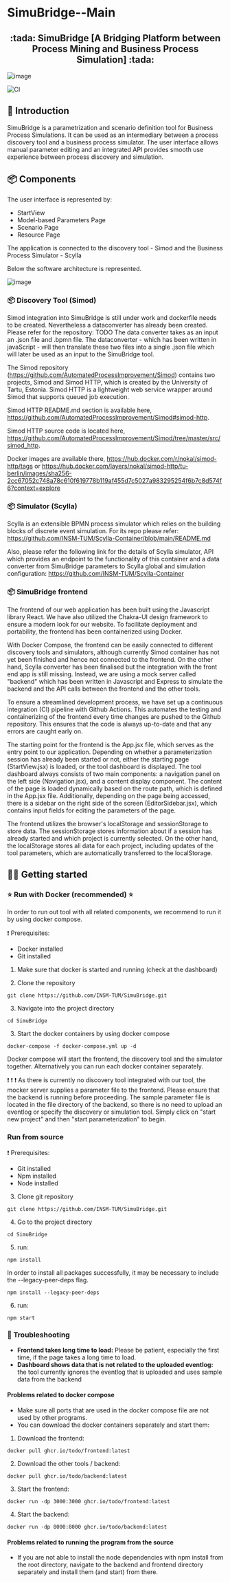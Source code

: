 # SimuBridge--Main
<h2 align="center">:tada: SimuBridge [A Bridging Platform between Process Mining and Business Process Simulation] :tada:</h2>

![image](doc/screenshot.png)

![CI](https://github.com/INSM-TUM/SimuBridge/actions/workflows/CI.yml/badge.svg)



## :rocket: Introduction


SimuBridge is a parametrization and scenario definition tool for Business Process Simulations.
It can be used as an intermediary between a process discovery tool and a business process simulator.
The user interface allows manual parameter editing and an integrated API provides smooth use experience between process discovery and simulation.




## 📦️ Components
The user interface is represented by: 
 - StartView
 - Model-based Parameters Page
 - Scenario Page
 - Resource Page
 
 The application is connected to the discovery tool - Simod and the Business Process Simulator - Scylla
 
 Below the software architecture is represented.

![image](https://user-images.githubusercontent.com/116650351/219905608-2426b477-2469-48eb-b0cd-48032be0797d.png)


### 📦️ Discovery Tool (Simod) 

Simod integration into SimuBridge is still under work and dockerfile needs to be created.
Nevertheless a dataconverter has already been created. Please refer for the repository: TODO
The data converter takes as an input an .json file and .bpmn file. The dataconverter - which has been written in javaScript - will then translate these two files into a single .json file which will later be used as an input to the SimuBridge tool.

The Simod repository (https://github.com/AutomatedProcessImprovement/Simod) contains two projects, Simod and Simod HTTP, which is created by the University of Tartu, Estonia. Simod HTTP is a lightweight web service wrapper around Simod that supports queued job execution. 

Simod HTTP README.md section is available here, https://github.com/AutomatedProcessImprovement/Simod#simod-http.

Simod HTTP source code is located here, https://github.com/AutomatedProcessImprovement/Simod/tree/master/src/simod_http. 

Docker images are available there, https://hub.docker.com/r/nokal/simod-http/tags or https://hub.docker.com/layers/nokal/simod-http/tu-berlin/images/sha256-2cc67052c748a78c610f619778b119af455d7c5027a983295254f6b7c8d574f6?context=explore

### 📦️ Simulator (Scylla) 
Scylla is an extensible BPMN process simulator which relies on the building blocks of discrete event simulation. For its repo please refer: https://github.com/INSM-TUM/Scylla-Container/blob/main/README.md

Also, please refer the following link for the details of Scylla simulator, API which provides an endpoint to the functionality of this container and a data converter from SimuBridge parameters to Scylla global and simulation configuration:  https://github.com/INSM-TUM/Scylla-Container

### 📦️ SimuBridge frontend 
The frontend of our web application has been built using the Javascript library React. 
We have also utilized the Chakra-UI design framework to ensure a modern look for our website. 
To facilitate deployment and portability, the frontend has been containerized using Docker. 

With Docker Compose, the frontend can be easily connected to different discovery tools and simulators, although currently Simod container has not yet been finished and hence not connected to the frontend. On the other hand, Scylla converter has been finalised but the integration with the front end app is still missing. Instead, we are using a mock server called "backend" which has been written in Javascript and Express to simulate the backend and the API calls between the frontend and the other tools.

To ensure a streamlined development process, we have set up a continuous integration (CI) pipeline with Github Actions.
This automates the testing and containerizing of the frontend every time changes are pushed to the Github repository.
This ensures that the code is always up-to-date and that any errors are caught early on. 

The starting point for the frontend is the App.jsx file, which serves as the entry point to our application.
Depending on whether a parameterization session has already been started or not, either the starting page (StartView.jsx) is loaded, or the tool dashboard is displayed.
The tool dashboard always consists of two main components: a navigation panel on the left side (Navigation.jsx), and a content display component.
The content of the page is loaded dynamically based on the route path, which is defined in the App.jsx file.
Additionally, depending on the page being accessed, there is a sidebar on the right side of the screen (EditorSidebar.jsx), which contains input fields for editing the parameters of the page.

The frontend utilizes the browser's localStorage and sessionStorage to store data.
The sessionStorage stores information about if a session has already started and which project is currently selected.
On the other hand, the localStorage stores all data for each project, including updates of the tool parameters, which are automatically transferred to the localStorage.



## :technologist: Getting started 

### :star: Run with Docker (recommended) :star:
In order to run out tool with all related components, we recommend to run it by using docker compose.

:exclamation: Prerequisites:
- Docker installed
- Git installed

1. Make sure that docker is started and running (check at the dashboard)

2. Clone the repository
```console
git clone https://github.com/INSM-TUM/SimuBridge.git
```

3. Navigate into the project directory
```console
cd SimuBridge
```

3. Start the docker containers by using docker compose

```console
docker-compose -f docker-compose.yml up -d
```

Docker compose will start the frontend, the discovery tool and the simulator together.
Alternatively you can run each docker container separately.

:exclamation: :exclamation: :exclamation: As there is currently no discovery tool integrated with our tool, the mocker server supplies a parameter file to the frontend.
Please ensure that the backend is running before proceeding. The sample parameter file is located in the file directory of the backend, so there is no need to upload an eventlog or specify the discovery or simulation tool.
Simply click on "start new project" and then "start parameterization" to begin.

### Run from source

:exclamation: Prerequisites:
- Git installed
- Npm installed
- Node installed


3. Clone git repository

```console
git clone https://github.com/INSM-TUM/SimuBridge.git
```

4. Go to the project directory

```console
cd SimuBridge
```

5. run: 

```console
npm install
```

In order to install all packages successfully, it may be necessary to include the --legacy-peer-deps flag.

```console
npm install --legacy-peer-deps
```


6. run:
```console
npm start
```

### 🚨 Troubleshooting 
* **Frontend takes long time to load:** Please be patient, especially the first time, if the page takes a long time to load.
* **Dashboard shows data that is not related to the uploaded eventlog:** the tool currently ignores the eventlog that is uploaded and uses sample data from the backend

#### Problems related to docker compose 
* Make sure all ports that are used in the docker compose file are not used by other programs.
* You can download the docker containers separately and start them:

1. Download the frontend:

```console
docker pull ghcr.io/todo/frontend:latest
```

2. Download the other tools / backend:

```console
docker pull ghcr.io/todo/backend:latest
```

3. Start the frontend:
```console
docker run -dp 3000:3000 ghcr.io/todo/frontend:latest
```

4. Start the backend: 
```console
docker run -dp 8000:8000 ghcr.io/todo/backend:latest
```

#### Problems related to running the program from the source
* If you are not able to install the node dependencies with npm install from the root directory, navigate to the backend and frontend directory separately and install them (and start) from there.

